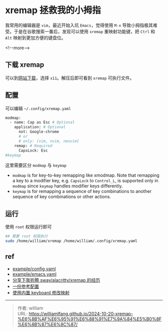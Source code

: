 # xremap 拯救我的小拇指


我常用的编辑器是 `vim`，最近开始入坑 `Emacs`，觉得使用 `M-x` 导致小拇指极其难受。于是在谷歌搜索一番后，发现可以使用 `xremap` 重映射功能键，把 `Ctrl` 和 `Alt` 映射到更加方便的键盘位。

&lt;!--more--&gt;

## 下载 xremap

可以到[网站下载](https://github.com/xremap/xremap/releases)，选择 `x11`。解压后即可看到 `xremap` 可执行文件。

## 配置

可以编辑 `~/.config/xremap.yaml`

```bash
modmap:
  - name: Cap as Esc # Optional
    application: # Optional
      not: Google-chrome
      # or
      # only: [vim, nvim, neovim]
    remap: # Required
      CapsLock: Esc
#keymap
```

这里需要区分 `modmap` 与 `keymap`

- `modmap` is for key-to-key remapping like xmodmap. Note that remapping a key to a modifier key, e.g. `CapsLock`  to `Control_L`, is supported only in `modmap` since `keymap` handles modifier keys differently.
- `keymap` is for remapping a sequence of key combinations to another sequence of key combinations or other actions.

## 运行

使用 `root` 权限运行即可

```bash
## 需要 root 权限执行
sudo /home/william/xremap /home/william/.config/xremap.yaml
```

## ref

- [example/config.yaml](https://github.com/xremap/xremap/blob/master/example/config.yml)
- [example/emacs.yaml](https://github.com/xremap/xremap/blob/master/example/emacs.yml)
- [分享下我折腾 sway/alacritty/xremap 的经历](https://emacs-china.org/t/sway-alacritty-xremap/24781)
- [一份参考配置](https://github.com/jixiuf/dotfiles/blob/main/linux/etc/xremap.yaml)
- [使用内置 keyboard 修改映射](https://askubuntu.com/questions/485454/how-to-remap-keys-on-a-user-level-both-with-and-without-x)



---

> 作者: william  
> URL: https://williamlfang.github.io/2024-10-20-xremap-%E6%8B%AF%E6%95%91%E6%88%91%E7%9A%84%E5%B0%8F%E6%8B%87%E6%8C%87/  

